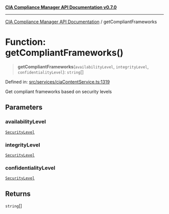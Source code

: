 [**CIA Compliance Manager API Documentation v0.7.0**](../README.md)

***

[CIA Compliance Manager API Documentation](../globals.md) / getCompliantFrameworks

# Function: getCompliantFrameworks()

> **getCompliantFrameworks**(`availabilityLevel`, `integrityLevel`, `confidentialityLevel`): `string`[]

Defined in: [src/services/ciaContentService.ts:1319](https://github.com/Hack23/cia-compliance-manager/blob/main/src/services/ciaContentService.ts#L1319)

Get compliant frameworks based on security levels

## Parameters

### availabilityLevel

[`SecurityLevel`](../type-aliases/SecurityLevel.md)

### integrityLevel

[`SecurityLevel`](../type-aliases/SecurityLevel.md)

### confidentialityLevel

[`SecurityLevel`](../type-aliases/SecurityLevel.md)

## Returns

`string`[]
